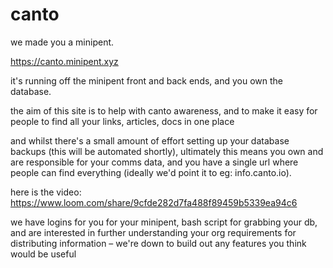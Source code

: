 # canto

we made you a minipent. 

https://canto.minipent.xyz

it's running off the minipent front and back ends, and you own the database.

the aim of this site is to help with canto awareness, and to make it easy for people to find all your links, articles, docs in one place

and whilst there's a small amount of effort setting up your database backups (this will be automated shortly), ultimately this means you own and are responsible for your comms data, and you have a single url where people can find everything (ideally we'd point it to eg: info.canto.io). 

here is the video:
https://www.loom.com/share/9cfde282d7fa488f89459b5339ea94c6

we have logins for you for your minipent, bash script for grabbing your db, and are interested in further understanding your org requirements for distributing information – we're down to build out any features you think would be useful

